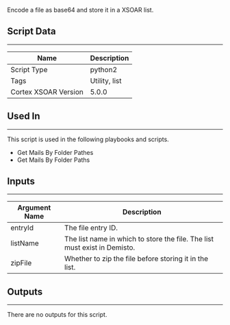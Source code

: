 Encode a file as base64 and store it in a XSOAR list.

## Script Data

---

| **Name** | **Description** |
| --- | --- |
| Script Type | python2 |
| Tags | Utility, list |
| Cortex XSOAR Version | 5.0.0 |

## Used In

---
This script is used in the following playbooks and scripts.

* Get Mails By Folder Pathes
* Get Mails By Folder Paths

## Inputs

---

| **Argument Name** | **Description** |
| --- | --- |
| entryId | The file entry ID. |
| listName | The list name in which to store the file. The list must exist in Demisto. |
| zipFile | Whether to zip the file before storing it in the list. |

## Outputs

---
There are no outputs for this script.
